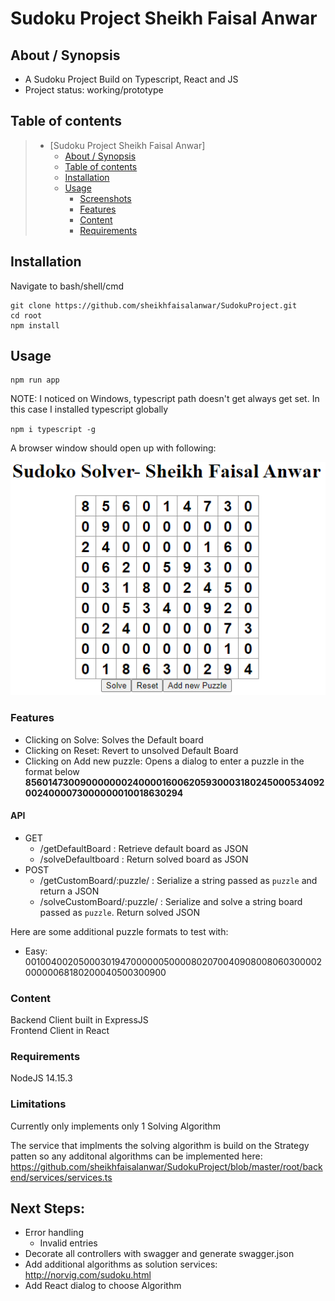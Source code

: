 # Sudoku Project Sheikh Faisal Anwar

## About / Synopsis

* A Sudoku Project Build on Typescript, React and JS
* Project status: working/prototype


## Table of contents



> * [Sudoku Project Sheikh Faisal Anwar]
>   * [About / Synopsis](#about--synopsis)
>   * [Table of contents](#table-of-contents)
>   * [Installation](#installation)
>   * [Usage](#usage)
>     * [Screenshots](#screenshots)
>     * [Features](#features)
>     * [Content](#content)
>     * [Requirements](#requirements)
>     
## Installation
Navigate to bash/shell/cmd
```console
git clone https://github.com/sheikhfaisalanwar/SudokuProject.git
cd root
npm install
```

## Usage

```console
npm run app
```
NOTE: I noticed on Windows,
typescript path doesn't get always get set. In this case I installed typescript globally 

`npm i typescript -g`

A browser window should open up with following: 

![img_1.png](img_1.png)

### Features

- Clicking on Solve: Solves the Default board
- Clicking on Reset: Revert to unsolved Default Board
- Clicking on Add new puzzle: Opens a dialog to enter a puzzle in the format below
  **856014730090000000240000160062059300031802450005340920024000073000000010018630294**
  
  
#### API
- GET
  - /getDefaultBoard : Retrieve default board as JSON
  - /solveDefaultboard : Return solved board as JSON
- POST
  - /getCustomBoard/:puzzle/ : Serialize a string passed as `puzzle` and return a JSON
  - /solveCustomBoard/:puzzle/ : Serialize and solve a string board passed as `puzzle`. Return solved JSON
  
  
  
Here are some additional puzzle formats to test with:
  - Easy: 001004002050003019470000005000080207004090800806030000200000068180200040500300900

### Content

Backend Client built in ExpressJS <br />
Frontend Client in React

### Requirements

NodeJS 14.15.3

### Limitations

Currently only implements only 1 Solving Algorithm

The service that implments the solving algorithm is build on the Strategy patten so any additonal algorithms can be implemented here:
https://github.com/sheikhfaisalanwar/SudokuProject/blob/master/root/backend/services/services.ts


## Next Steps:
 - Error handling 
   - Invalid entries
 - Decorate all controllers with swagger and generate swagger.json
 - Add additional algorithms as solution services: http://norvig.com/sudoku.html
 - Add React dialog to choose Algorithm
  





